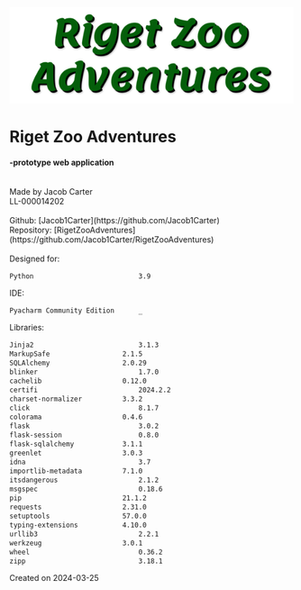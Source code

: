 ![RZA title image](static/assets/site-images/Title2.png)

# Riget Zoo Adventures
#### -prototype web application
<br>
Made by Jacob Carter<br>
LL-000014202
<br><br>
Github: [Jacob1Carter](https://github.com/Jacob1Carter)
<br>
Repository: [RigetZooAdventures](https://github.com/Jacob1Carter/RigetZooAdventures)
<br><br>
Designed for:

    Python                          3.9

IDE:

    Pyacharm Community Edition      _

Libraries:

    Jinja2	                        3.1.3
    MarkupSafe	                2.1.5
    SQLAlchemy	                2.0.29
    blinker	                        1.7.0
    cachelib	                0.12.0
    certifi	                        2024.2.2
    charset-normalizer	        3.3.2
    click	                        8.1.7
    colorama	                0.4.6
    flask	                        3.0.2
    flask-session	                0.8.0
    flask-sqlalchemy	        3.1.1
    greenlet	                3.0.3
    idna	                        3.7
    importlib-metadata	        7.1.0
    itsdangerous	                2.1.2
    msgspec	                        0.18.6
    pip	                        21.1.2
    requests	                2.31.0
    setuptools	                57.0.0
    typing-extensions	        4.10.0
    urllib3	                        2.2.1
    werkzeug	                3.0.1
    wheel	                        0.36.2
    zipp	                        3.18.1

Created on 2024-03-25

